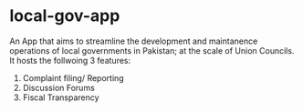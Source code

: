 # local-gov-app

An App that aims to streamline the development and maintanence operations of local governments in Pakistan; at the scale of Union Councils. It hosts the follwoing 3 features:
1) Complaint filing/ Reporting
2) Discussion Forums
3) Fiscal Transparency
